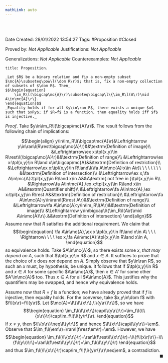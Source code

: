 ```yaml
---
mathLink: auto
---
```


<br />
<br />

Date Created: 28/01/2022 13:54:27
Tags: #Proposition #Closed

Proved by: _Not Applicable_
Justifications: _Not Applicable_

Generalizations: _Not Applicable_
Counterexamples: _Not Applicable_

``` ad-Proposition
title: Proposition.

_Let $R$ be a binary relation and fix a non-empty subset $\mc{A}\subseteq\pow\l(\dom R\r)$; that is, fix a non-empty collection of subsets of $\dom R$. Then_
$$\begin{equation}
    \im_R\l(\bigcap\mc{A}\r)\subseteq\bigcap\l\{\im_R\l(A\r)\mid A\in\mc{A}\r\}.
\end{equation}$$
_Equality holds if for all $y\in\ran R$, there exists a unique $x$ such that $xRy$; if $R=f$ is a function, then equality holds iff $f$ is injective._

```

_Proof_. Take $y\in\im_R\l(\bigcap\mc{A}\r)$. The result follows from the following chain of implications:

$$\begin{align}
    y\in\im_R\l(\bigcap\mc{A}\r)&\Leftrightarrow y\in\ran\l(R\rest\bigcap\mc{A}\r)&&\textrm{Definition of image}\\
    &\Leftrightarrow\ex x:\tpl{x,y}\in R\rest\l(\bigcap\mc{A}\r)&&\textrm{Definition of range}\\
    &\Leftrightarrow\ex x:\tpl{x,y}\in R\land x\in\bigcap\mc{A}&&\textrm{Definition of restriction}\\
    &\Leftrightarrow\ex x:\tpl{x,y}\in R\land\l(\fa A\in\mc{A}:x\in A\r)\ \ \ \ \ \ \ \ &&\textrm{Definition of intersection}\\
    &\Leftrightarrow\ex x,\fa A\in\mc{A}:\tpl{x,y}\in R\land x\in A&&A\textrm{ not free in }\tpl{x,y}\in R\\
    &\Rightarrow\fa A\in\mc{A},\ex x:\tpl{x,y}\in R\land x\in A&&\textrm{Quantifier shift}\\
    &\Leftrightarrow\fa A\in\mc{A},\ex x:\tpl{x,y}\in R\rest A&&\textrm{Definition of restriction}\\
    &\Leftrightarrow\fa A\in\mc{A}:y\in\ran\l(R\rest A\r)&&\textrm{Definition of range}\\
    &\Leftrightarrow\fa A\in\mc{A}:y\in\im_R\l(A\r)&&\textrm{Definition of image}\\
    &\Leftrightarrow y\in\bigcap\l\{\im_R\l(A\r)\mid A\in\mc{A}\r\}.&&\textrm{Definition of intersection}
\end{align}$$
Assume now that $R$ satisfies the additional requirement. We claim that
$$\begin{equation}
    \fa A\in\mc{A},\ex x:\tpl{x,y}\in R\land x\in A\ \ \ \ \Rightarrow\ \ \ \ \ex x,\fa A\in\mc{A}:\tpl{x,y}\in R\land x\in A,
\end{equation}$$
so equivalence holds. Take $A\in\mc{A}$, so there exists some $x$, _that may depend on $A$_, such that $\tpl{x,y}\in R$ and $x\in A$. It suffices to prove that the choice of $x$ does _not_ depend on $A$. Simply observe that $y\in\ran R$, so such an $x$ must, by hypothesis, be unique. It follows that if $\tpl{x,y}\in R$ and $x\in A$ for some specific $A\in\mc{A}$, then $x\in A'$ for some other $A'\in\mc{A}$ too. Thus $x\in A$ for all $A\in\mc{A}$. This justifies why the quantifiers may be swapped, and hence why equivalence holds.

Assume now that $R=f$ is a function; we have already proved that if $f$ is injective, then equality holds. For the converse, take $x,y\in\dom f$ with $f\l(x\r)=f\l(y\r)$. Let $\mc{A}=\l\{\l\{x\r\},\l\{y\r\}\r\}$, so we have
$$\begin{equation}
    \im_f\l(\l\{x\r\}\cap\l\{y\r\}\r)=\im_f\l(\l\{x\r\}\r)\cap\im_f\l(\l\{y\r\}\r).
\end{equation}$$
If $x\neq y$, then $\l\{x\r\}\neq\l\{y\r\}$ and hence $\l\{x\r\}\cap\l\{y\r\}=\em$. Observe that $\im_f\l(\em\r)=\ran\l(f\rest\em\r)=\em$. However, we have
$$\begin{equation}
    \im_f\l(\l\{x\r\}\r)=\ran\l(f\rest\l\{x\r\}\r)=\l\{f\l(x\r)\r\}=\l\{f\l(y\r)\r\}=\ran\l(f\rest\l\{y\r\}\r)=\im_f\l(\l\{y\r\}\r)
\end{equation}$$
and thus $\im_f\l(\l\{x\r\}\r)\cap\im_f\l(\l\{y\r\}\r)\neq\em$, a contradiction.<span style="float:right;">$\blacksquare$</span>
